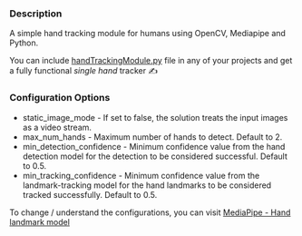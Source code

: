 ### Description 
A simple hand tracking module for humans using OpenCV, Mediapipe and Python.

You can include [handTrackingModule.py](https://github.com/karishmashuklaa/hand-tracker/blob/master/handTrackingModule.py) file in any of your projects and get a fully functional
*single hand* tracker ✍

### Configuration Options
* static_image_mode - If set to false, the solution treats the input images as a video stream.
* max_num_hands - Maximum number of hands to detect. Default to 2.
* min_detection_confidence - Minimum confidence value from the hand detection model for the detection to be considered successful. Default to 0.5.
* min_tracking_confidence - Minimum confidence value from the landmark-tracking model for the hand landmarks to be considered tracked successfully. Default to 0.5.

To change / understand the configurations, you can visit [MediaPipe - Hand landmark model](https://google.github.io/mediapipe/solutions/hands)

